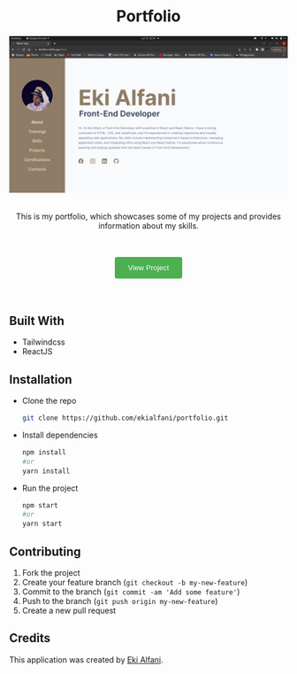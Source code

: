 <h1 align="center">Portfolio</h1>
<div align="center">
  <img src="./public/images/screenshoot.png">

  <br />
  <br />

  <p>This is my portfolio, which showcases some of my projects and provides information about my skills.</p>

  <br />
  <br />
  <a href="https://ekialfani.netlify.app/" target="_blank" rel="noopener">
    <button style="background-color: #4CAF50; color: white; padding: 12px 24px; border: none; border-radius: 4px; cursor: pointer;">
      View Project
    </button>
  </a>
</div>

<br />
<br />

## Built With
- Tailwindcss
- ReactJS

## Installation
* Clone the repo
  ```sh
  git clone https://github.com/ekialfani/portfolio.git
  ```
* Install dependencies
  ```sh
  npm install
  #or
  yarn install
  ```
* Run the project
  ```sh
  npm start
  #or
  yarn start
  ```

##  Contributing
1. Fork the project
2. Create your feature branch (`git checkout -b my-new-feature`)
3. Commit to the branch (`git commit -am 'Add some feature'`)
4. Push to the branch (`git push origin my-new-feature`)
5. Create a new pull request

## Credits
This application was created by <a href="https://www.instagram.com/ekialfni/" target="_blank" rel="noreferrer">Eki Alfani</a>.